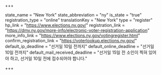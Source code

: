 +++

state_name = "New York"
state_abbreviation = "ny"
is_state = "true"
registration_type = "online"
translationKey = "New York"
type = "register"
hp_link = "https://www.elections.ny.gov/"
registration_link = "https://dmv.ny.gov/more-info/electronic-voter-registration-application"
more_info_link = "https://www.elections.ny.gov/votingregister.html"
confirm_registration_link = "https://voterlookup.elections.ny.gov/"
default_ip_deadline = "선거일 10일 전까지"
default_online_deadline = "선거일 10일 전까지"
default_mail_received_deadline = "선거일 15일 전 소인이 찍혀 있어야 하고, 선거일 10일 전에 접수되어야 합니다."

+++